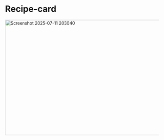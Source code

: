 # Recipe-card
<img width="660" height="378" alt="Screenshot 2025-07-11 203040" src="https://github.com/user-attachments/assets/1849b31c-8fed-4c0a-a352-6d89b0f1218e" />
